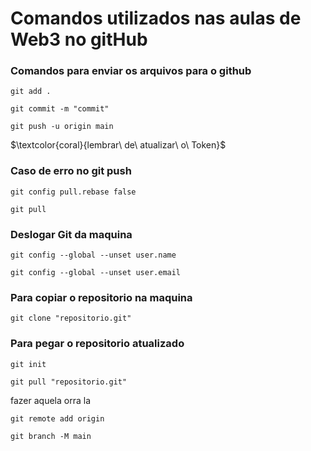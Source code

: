 # **Comandos utilizados nas aulas de Web3 no gitHub**

### Comandos para enviar os arquivos para o github
```
git add .
```
```
git commit -m "commit"
```
```
git push -u origin main
```
$\textcolor{coral}{lembrar\ de\ atualizar\ o\ Token}$
 
### Caso de erro no git push
```
git config pull.rebase false
```
```
git pull
```

### Deslogar Git da maquina
```
git config --global --unset user.name
```
```
git config --global --unset user.email
```

### Para copiar o repositorio na maquina
```
git clone "repositorio.git"
```
### Para pegar o repositorio atualizado 
```
git init
```
```
git pull "repositorio.git"
```


fazer aquela orra la

```
git remote add origin
```
```
git branch -M main
```
